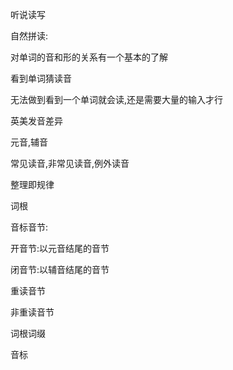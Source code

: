听说读写



自然拼读:

对单词的音和形的关系有一个基本的了解

看到单词猜读音

无法做到看到一个单词就会读,还是需要大量的输入才行

英美发音差异



元音,辅音

常见读音,非常见读音,例外读音

整理即规律



词根



音标音节:

开音节:以元音结尾的音节

闭音节:以辅音结尾的音节

重读音节

非重读音节



词根词缀



音标